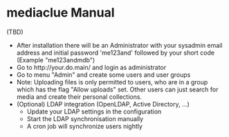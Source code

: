 # mediaclue Manual

(TBD)

* After installation there will be an Administrator with your sysadmin email address and initial password 'me123and' followed by your short code (Example "me123andmdb")
* Go to http<span></span>://your.do.<span></span>main/ and login as administrator
* Go to menu "Admin" and create some users and user groups
* Note: Uploading files is only permitted to users, who are in a group which has the flag "Allow uploads" set. Other users can just search for media and create their personal collections.
* (Optional) LDAP integration (OpenLDAP, Active Directory, ...)
  * Update your LDAP settings in the configuration
  * Start the LDAP synchronisation manually
  * A cron job will synchronize users nightly
